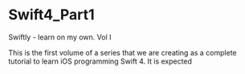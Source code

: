 # Swift4_Part1
Swiftly - learn on my own. Vol I

This is the first volume of a series that we are creating as a complete tutorial to learn iOS programming Swift 4. It is expected
